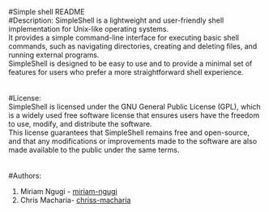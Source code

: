 #Simple shell README
<br>
#Description: 
SimpleShell is a lightweight and user-friendly shell implementation for Unix-like operating systems. <br>
It provides a simple command-line interface for executing basic shell commands, such as navigating directories, creating and deleting files, and running external programs.<br>
SimpleShell is designed to be easy to use and to provide a minimal set of features for users who prefer a more straightforward shell experience.<br>
<br>
<br>
#License: 
<br>
SimpleShell is licensed under the GNU General Public License (GPL), which is a widely used free software license that ensures users have the freedom to use, modify, and distribute the software.<br>
This license guarantees that SimpleShell remains free and open-source, and that any modifications or improvements made to the software are also made available to the public under the same terms.<br>
<br>
<br>
#Authors:
<br>
1. Miriam Ngugi - [miriam-ngugi](https://github.com/Miriam-Ngugi)<br>
2. Chris Macharia- [chriss-macharia](https://github.com/chris-macharia)
